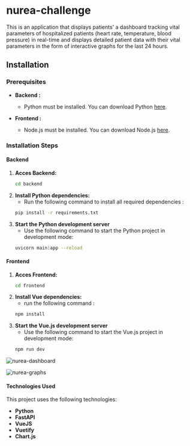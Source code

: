 # nurea-challenge

This is an application that displays patients' a dashboard tracking vital parameters of hospitalized patients (heart rate, temperature, blood pressure) in real-time and displays detailed patient data with their vital parameters in the form of interactive graphs for the last 24 hours.

## Installation

### Prerequisites

- **Backend :**
  - Python must be installed. You can download Python [here](https://www.python.org/downloads/).

- **Frontend :**
  - Node.js must be installed. You can download Node.js [here](https://nodejs.org/).
    
### Installation Steps

#### Backend

1. **Acces Backend:**
   ```bash
   cd backend
3. **Install Python dependencies:**
   - Run the following command to install all required dependencies :
   ```bash
   pip install -r requirements.txt
4. **Start the Python development server**
   - Use the following command to start the Python project in development mode:
   ```bash
   uvicorn main:app --reload

#### Frontend

1. **Acces Frontend:**
   ```bash
   cd frontend
3. **Install Vue dependencies:**
   - run the following command :
   ```bash
   npm install
4. **Start the Vue.js development server**
   - Use the following command to start the Vue.js project in development mode:
   ```bash
   npm run dev
![nurea-dashboard](https://github.com/user-attachments/assets/52994175-33c4-4b57-aeca-48edc16c8430)

![nurea-graphs](https://github.com/user-attachments/assets/d3507dae-1eff-4e3f-b5ff-741a9671e97e)

#### Technologies Used

This project uses the following technologies:
- **Python**
- **FastAPI**
- **VueJS**
- **Vuetify**
- **Chart.js**



